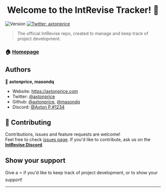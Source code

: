 <h1 align="center">Welcome to the IntRevise Tracker! 👋</h1>
<p>
  <img alt="Version" src="https://img.shields.io/badge/version-1.0.0-blue.svg?cacheSeconds=2592000" />
  <a href="https://twitter.com/axtonprice" target="_blank">
    <img alt="Twitter: axtonprice" src="https://img.shields.io/twitter/follow/axtonprice.svg?style=social" />
  </a>
</p>

> The official IntRevise repo, created to manage and keep track of project development.

### 🏠 [Homepage](https://intrevise.axtonprice.com)

## Authors

👤 **axtonprice, masondq**

* Website: https://axtonprice.com
* Twitter: [@axtonprice](https://twitter.com/axtonprice)
* Github: [@axtonprice](https://github.com/axtonprice), [@masondq](https://github.com/masondq)
* Discord: [@Axton P.#1234](https://discord.gg/dP3MuBATGc)

## 🤝 Contributing

Contributions, issues and feature requests are welcome!<br />Feel free to check [issues page](https://github.com/axtonprice/intrevise/issues). If you'd like to contribute, ask us on the **[IntRevise Discord](https://discord.gg/XAaWQ2Et7J )**.

## Show your support

Give a ⭐️ if you'd like to keep track of project development, or to show your support!

***
